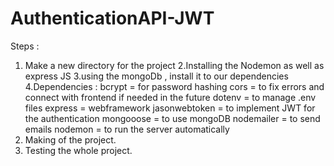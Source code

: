 # AuthenticationAPI-JWT

Steps :
1. Make a new directory for the project 
2.Installing the Nodemon as well as express JS
3.using the mongoDb , install it to our dependencies
4.Dependencies :
  bcrypt = for password hashing
  cors = to fix errors and connect with frontend if needed in the future
  dotenv = to manage .env files
  express = webframework
  jasonwebtoken = to implement JWT for the authentication
  mongooose = to use mongoDB
  nodemailer = to send emails
  nodemon = to run the server automatically
5. Making of the project.
6. Testing the whole project.
  
